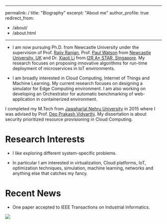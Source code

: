 
---
permalink: /
title: "Biography"
excerpt: "About me"
author_profile: true
redirect_from: 
  - /about/
  - /about.html
---

<!--<p align="center">
  <img src="https://lantaoyu.github.io/files/lantaoyu_img.jpg?raw=true" alt="Photo" style="width: 450px;"/> 
</p>-->

* I am now pursuing Ph.D. from Newcastle University under the supervision of Prof. [Rajiv Ranjan](https://rajivranjan.net/), Prof. [Paul Watson](https://www.ncl.ac.uk/computing/people/profile/paulwatson.html#background)  from [Newcastle University, UK](https://www.ncl.ac.uk/computing/) and Dr. [Xiaoli Li](https://www.ntu.edu.sg/home/xlli/) from [I2R A* STAR, Singapore](https://www.a-star.edu.sg/i2r). My research focuses on proposing innovative algorithms for run-time deployment of microservices in IoT environments.

* I am broadly interested in Cloud Computing, Internet of Things and Machine Learning. My current research focuses on designing a simulator for Edge Computing environment. I am also working on developing an Orchestrator for automatic benchmarking of web-application in containerized environment.

<!--I graduated from [Bhagalpur College of Engineering, Bhagalpur]() in 2012 and -->
I completed my M.Tech from [Jawaharlal Nehru University](https://www.jnu.ac.in/scss) in 2015 where I was advised by Prof. [Deo Prakash Vidyarthi](https://www.jnu.ac.in/content/dpv). My dissertation is about security prioritized resource provisioning in Cloud Computing.

<!--This is the front page of a website that is powered by the [academicpages template](https://github.com/academicpages/academicpages.github.io) and hosted on GitHub pages. [GitHub pages](https://pages.github.com) is a free service in which websites are built and hosted from code and data stored in a GitHub repository, automatically updating when a new commit is made to the respository. This template was forked from the [Minimal Mistakes Jekyll Theme](https://mmistakes.github.io/minimal-mistakes/) created by Michael Rose, and then extended to support the kinds of content that academics have: publications, talks, teaching, a portfolio, blog posts, and a dynamically-generated CV. You can fork [this repository](https://github.com/academicpages/academicpages.github.io) right now, modify the configuration and markdown files, add your own PDFs and other content, and have your own site for free, with no ads! An older version of this template powers my own personal website at [stuartgeiger.com](http://stuartgeiger.com), which uses [this Github repository](https://github.com/staeiou/staeiou.github.io).-->

Research Interests
======
* I like exploring different system-specific problems.

* In particular I am interested in virtualization, Cloud platforms, IoT, optimization techniques, simulation, machine learning, networks and anything else that catches my fancy.

Recent News
======
* One paper accepted to IEEE Transactions on Industrial Informatics.



<!--<a href="https://info.flagcounter.com/NQCC"><img src="https://s11.flagcounter.com/count2/NQCC/bg_FFFFFF/txt_000000/border_CCCCCC/columns_2/maxflags_10/viewers_0/labels_0/pageviews_0/flags_0/percent_0/" alt="Flag Counter" border="0"></a>

<script type="text/javascript" id="clstr_globe" src="//cdn.clustrmaps.com/globe.js?d=fxVKlaag_0GMQmwS-R1J5KLx6WmtpW0Js1rCUnpqXs0"></script>
-->
<a href="https://clustrmaps.com/site/1b37p"  title="Visit tracker"><img src="//www.clustrmaps.com/map_v2.png?d=fxVKlaag_0GMQmwS-R1J5KLx6WmtpW0Js1rCUnpqXs0&cl=ffffff" /></a>
